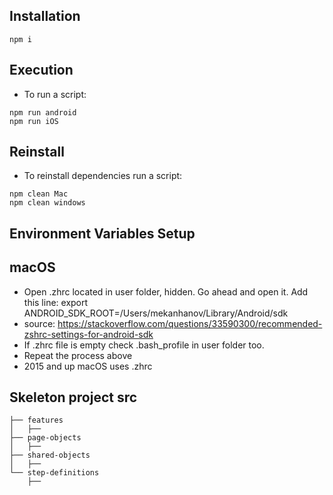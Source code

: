 ## Installation
```
npm i
```

## Execution
- To run a script:
```
npm run android
npm run iOS
```
## Reinstall
- To reinstall dependencies run a script:
```
npm clean Mac
npm clean windows
```

## Environment Variables Setup
## macOS
- Open .zhrc located in user folder, hidden. Go ahead and open it.
Add this line: export ANDROID_SDK_ROOT=/Users/mekanhanov/Library/Android/sdk
- source: https://stackoverflow.com/questions/33590300/recommended-zshrc-settings-for-android-sdk
- If .zhrc file is empty check .bash_profile in user folder too. 
- Repeat the process above
- 2015 and up macOS uses .zhrc


## Skeleton project src

```
├── features
│   ├── 
├── page-objects
│   ├── 
├── shared-objects
│   ├── 
└── step-definitions
    ├──
```